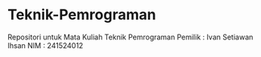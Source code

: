 # Teknik-Pemrograman
Repositori untuk Mata Kuliah Teknik Pemrograman
Pemilik : Ivan Setiawan Ihsan
NIM     : 241524012
